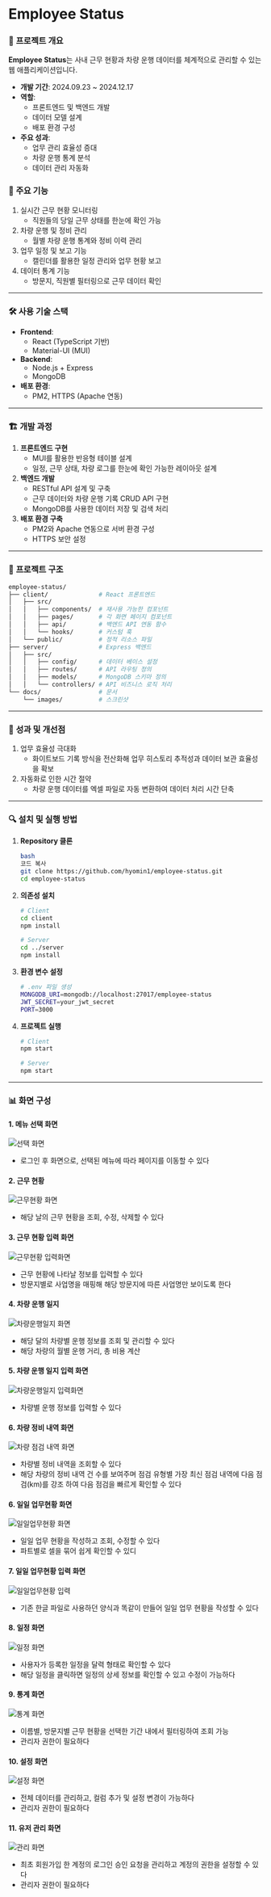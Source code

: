 # **Employee Status**

### 📌 **프로젝트 개요**

**Employee Status**는 사내 근무 현황과 차량 운행 데이터를 체계적으로 관리할 수 있는 웹 애플리케이션입니다.

- **개발 기간**: 2024.09.23 ~ 2024.12.17
- **역할**:
  - 프론트엔드 및 백엔드 개발
  - 데이터 모델 설계
  - 배포 환경 구성
- **주요 성과**:
  - 업무 관리 효율성 증대
  - 차량 운행 통계 분석
  - 데이터 관리 자동화

### 🚀 **주요 기능**

1. 실시간 근무 현황 모니터링
   - 직원들의 당일 근무 상태를 한눈에 확인 가능
2. 차량 운행 및 정비 관리
   - 월별 차량 운행 통계와 정비 이력 관리
3. 업무 일정 및 보고 기능
   - 캘린더를 활용한 일정 관리와 업무 현황 보고
4. 데이터 통계 기능
   - 방문지, 직원별 필터링으로 근무 데이터 확인

---

### 🛠️ **사용 기술 스택**

- **Frontend**:
  - React (TypeScript 기반)
  - Material-UI (MUI)
- **Backend**:
  - Node.js + Express
  - MongoDB
- **배포 환경**:
  - PM2, HTTPS (Apache 연동)

---

### 🏗️ **개발 과정**

1. **프론트엔드 구현**
   - MUI를 활용한 반응형 테이블 설계
   - 일정, 근무 상태, 차량 로그를 한눈에 확인 가능한 레이아웃 설계
2. **백엔드 개발**
   - RESTful API 설계 및 구축
   - 근무 데이터와 차량 운행 기록 CRUD API 구현
   - MongoDB를 사용한 데이터 저장 및 검색 처리
3. **배포 환경 구축**
   - PM2와 Apache 연동으로 서버 환경 구성
   - HTTPS 보안 설정

---

### 📂 **프로젝트 구조**

```bash
employee-status/
├── client/              # React 프론트엔드
│   ├── src/
│   │   ├── components/  # 재사용 가능한 컴포넌트
│   │   ├── pages/       # 각 화면 페이지 컴포넌트
│   │   ├── api/         # 백엔드 API 연동 함수
│   │   └── hooks/       # 커스텀 훅
│   └── public/          # 정적 리소스 파일
├── server/              # Express 백엔드
│   ├── src/
│   │   ├── config/      # 데이터 베이스 설정
│   │   ├── routes/      # API 라우팅 정의
│   │   ├── models/      # MongoDB 스키마 정의
│   │   └── controllers/ # API 비즈니스 로직 처리
└── docs/                # 문서
    └── images/          # 스크린샷
```

---

### 🌟 **성과 및 개선점**

1. 업무 효율성 극대화
   - 화이트보드 기록 방식을 전산화해 업무 히스토리 추적성과 데이터 보관 효율성을 확보
2. 자동화로 인한 시간 절약
   - 차량 운행 데이터를 엑셀 파일로 자동 변환하여 데이터 처리 시간 단축

---

### 🔍 **설치 및 실행 방법**

1. **Repository 클론**

   ```bash
   bash
   코드 복사
   git clone https://github.com/hyomin1/employee-status.git
   cd employee-status

   ```

2. **의존성 설치**

   ```bash
   # Client
   cd client
   npm install

   # Server
   cd ../server
   npm install
   ```

3. **환경 변수 설정**

   ```bash
   # .env 파일 생성
   MONGODB_URI=mongodb://localhost:27017/employee-status
   JWT_SECRET=your_jwt_secret
   PORT=3000
   ```

4. **프로젝트 실행**

   ```bash
   # Client
   npm start

   # Server
   npm start
   ```

---

### 📊 **화면 구성**

#### 1. 메뉴 선택 화면

![선택 화면](./docs/images/메뉴%20선택%20화면.png)

- 로그인 후 화면으로, 선택된 메뉴에 따라 페이지를 이동할 수 있다

#### 2. 근무 현황

![근무현황 화면](./docs/images/근무%20현황.png)

- 해당 날의 근무 현황을 조회, 수정, 삭제할 수 있다

#### 3. 근무 현황 입력 화면

![근무현황 입력화면](./docs/images/근무%20현황%20입력%20폼.png)

- 근무 현황에 나타날 정보를 입력할 수 있다
- 방문지별로 사업명을 매핑해 해당 방문지에 따른 사업명만 보이도록 한다

#### 4. 차량 운행 일지

![차량운행일지 화면](./docs/images/차량%20운행일지%20화면.png)

- 해당 달의 차량별 운행 정보를 조회 및 관리할 수 있다
- 해당 차량의 월별 운행 거리, 총 비용 계산

#### 5. 차량 운행 일지 입력 화면

![차량운행일지 입력화면](./docs/images/차량%20운행%20입력%20화면.png)

- 차량별 운행 정보를 입력할 수 있다

#### 6. 차량 정비 내역 화면

![차량 점검 내역 화면](./docs/images/차량%20점검%20화면.png)

- 차량별 정비 내역을 조회할 수 있다
- 해당 차량의 정비 내역 건 수를 보여주며 점검 유형별 가장 최신 점검 내역에 다음 점검(km)를 강조 하여 다음 점검을 빠르게 확인할 수 있다

#### 6. 일일 업무현황 화면

![일일업무현황 화면](./docs/images/일일%20업무%20현황%20화면.png)

- 일일 업무 현황을 작성하고 조회, 수정할 수 있다
- 파트별로 셀을 묶어 쉽게 확인할 수 있디

#### 7. 일일 업무현황 입력 화면

![일일업무현황 입력](./docs/images/일일%20업무%20현황%20입력%20화면.png)

- 기존 한글 파일로 사용하던 양식과 똑같이 만들어 일일 업무 현황을 작성할 수 있다

#### 8. 일정 화면

![일정 화면](./docs/images/일정%20화면.png)

- 사용자가 등록한 일정을 달력 형태로 확인할 수 있다
- 해당 일정을 클릭하면 일정의 상세 정보를 확인할 수 있고 수정이 가능하다

#### 9. 통계 화면

![통계 화면](./docs/images/통계%20페이지%20화면.png)

- 이름별, 방문지별 근무 현황을 선택한 기간 내에서 필터링하여 조회 가능
- 관리자 권한이 필요하다

#### 10. 설정 화면

![설정 화면](./docs/images/관리자%20설정%20페이지%20화면.png)

- 전체 데이터를 관리하고, 컬럼 추가 및 설정 변경이 가능하다
- 관리자 권한이 필요하다

#### 11. 유저 관리 화면

![관리 화면](./docs/images/~)

- 최초 회원가입 한 계정의 로그인 승인 요청을 관리하고 계정의 권한을 설정할 수 있다
- 관리자 권한이 필요하다

```

```
